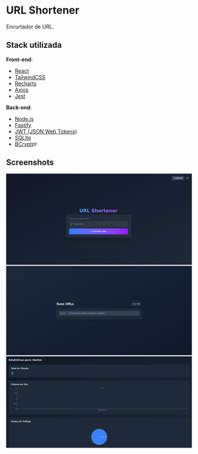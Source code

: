 
# URL Shortener

Encurtador de URL.

## Stack utilizada

**Front-end**:
- [React](https://reactjs.org/)
- [TailwindCSS](https://tailwindcss.com/)
- [Recharts](https://recharts.org/)
- [Axios](https://axios-http.com/)
- [Jest](https://jestjs.io/)

**Back-end**:
- [Node.js](https://nodejs.org/)
- [Fastify](https://www.fastify.io/)
- [JWT (JSON Web Tokens)](https://jwt.io/)
- [SQLite](https://www.sqlite.org/)
- [BCrypt](https://github.com/kelektiv/node.bcrypt.js/)pt


## Screenshots

![Home](/public/home.png)
![Urls](/public/urls.png)
![Stats](/public/statistics.png)



